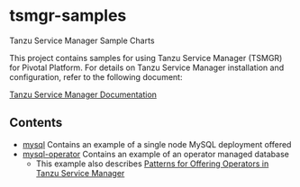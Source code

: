 # tsmgr-samples
Tanzu Service Manager Sample Charts

This project contains samples for using Tanzu Service Manager (TSMGR) for Pivotal Platform. 
For details on Tanzu Service Manager installation and configuration, refer to the following document:

[Tanzu Service Manager Documentation](https://docs.pivotal.io/ksm)

## Contents
* [mysql](mysql) Contains an example of a single node MySQL deployment offered
* [mysql-operator](mysql-operator) Contains an example of an operator managed database
  - This example also describes [Patterns for Offering Operators in Tanzu Service Manager](./mysql-operator#patterns-for-offering-operators-in-tsmgr)

